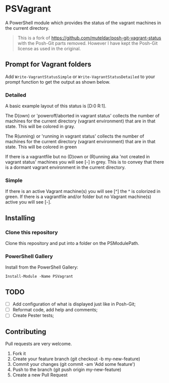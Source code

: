 # PSVagrant

A PowerShell module which provides the status of the vagrant machines in the current directory.

> This is a fork of https://github.com/muteldar/posh-git-vagrant-status with the Posh-Git parts removed. However I have kept the Posh-Git license as used in the original. 

## Prompt for Vagrant folders

Add `Write-VagrantStatusSimple` or `Write-VagrantStatusDetailed` to your prompt function to get the output as shown below.

### Detailed

A basic example layout of this status is [D:0 R:1].

The D(own) or 'poweroff/aborted in vagrant status' collects the number of machines for the current directory (vagrant environment) that are in that state. This will be colored in gray.

The R(unning) or 'running in vagrant status' collects the number of machines for the current directory (vagrant environment) that are in that state. This will be colored in green

If there is a vagrantfile but no (D)own or (R)unning aka 'not created in vagrant status' machines you will see [-] in grey. This is to convey that there is a dormant vagrant environment in the current directory.

### Simple

If there is an active Vagrant machine(s) you will see [^] the ^ is colorized in green. If there is a vagrantfile and/or folder but no Vagrant machine(s) active you will see [-].

## Installing

### Clone this repository

Clone this repository and put into a folder on the PSModulePath.

### PowerShell Gallery

Install from the PowerShell Gallery:

```
Install-Module -Name PSVagrant
```

## TODO

- [ ] Add configuration of what is displayed just like in Posh-Git;
- [ ] Reformat code, add help and comments;
- [ ] Create Pester tests;

## Contributing

Pull requests are very welcome.

 1. Fork it
 2. Create your feature branch (git checkout -b my-new-feature)
 3. Commit your changes (git commit -am 'Add some feature')
 4. Push to the branch (git push origin my-new-feature)
 5. Create a new Pull Request